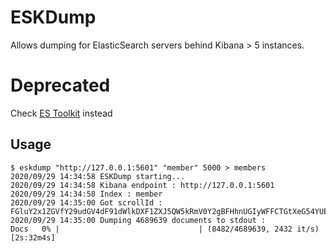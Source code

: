 # ESKDump

Allows dumping for ElasticSearch servers behind Kibana > 5 instances.

# Deprecated

Check [ES Toolkit](https://github.com/LeakIX/estk) instead

## Usage

```shell script
$ eskdump "http://127.0.0.1:5601" "member" 5000 > members
2020/09/29 14:34:58 ESKDump starting...
2020/09/29 14:34:58 Kibana endpoint : http://127.0.0.1:5601
2020/09/29 14:34:58 Index : member
2020/09/29 14:35:00 Got scrollId : FGluY2x1ZGVfY29udGV4dF91dWlkDXF1ZXJ5QW5kRmV0Y2gBFHhnUGIyWFFCTGtXeG54YUEzQ1ZFAAAAAAAHa54WTElweWl0SHhRanFoODA5TUNMeFRfdw==
2020/09/29 14:35:00 Dumping 4689639 documents to stdout :
Docs   0% |                               | (8482/4689639, 2432 it/s) [2s:32m4s]
```
